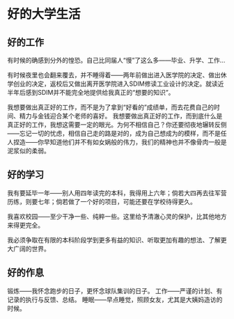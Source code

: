 # 好的大学生活

## 好的工作

有时候的确感到分外的惶恐。自己比同届人“慢”了这么多——毕业、升学、工作...

有时候夜里也会翻来覆去，并不睡得着——两年前做出进入医学院的决定、做出休学创业的决定，返校后又做出离开医学院进入SDIM修读工业设计的决定。就读近半年后感到SDIM并不能完全地提供给我真正的“想要的知识”。

我想要做出真正好的工作，而不是为了拿到“好看的”成绩单，而去花费自己的时间、精力与金钱迎合某个老师的喜好。
我想要做出真正好的工作，而到底什么是真正好的工作，我想这需要一定的眼光。为何不相信自己？你还要彻夜地辗转反侧——忘记一切的忧虑，相信自己走的路是对的，成为自己想成为的模样，而不是任人捏造——你早知道他们并不有如女娲般的伟力，我们的精神也并不像骨肉一般是泥浆似的柔弱。

## 好的学习

我有要延毕一年——别人用四年读完的本科，我得用上六年；倘若大四再去往军营历练，则要七年；倘若做了一个好的项目，可能还要在学校待得更久。

我喜欢校园——至少干净一些、纯粹一些。这里给予清澈心灵的保护，比其他地方来得更完全。

我必须争取在有限的本科阶段学到更多有益的知识、听取更加有趣的想法、了解更大广阔的世界。

## 好的作息

锻炼——我怀念跑步的日子，更怀念球队集训的日子。
工作——严谨的计划、有记录的执行与反馈、总结。
睡眠——早点睡觉，照顾女友，尤其是大姨妈造访的时候。